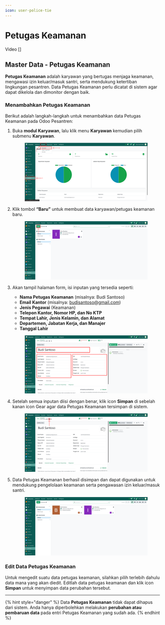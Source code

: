```yaml
---
icon: user-police-tie
---
```


# Petugas Keamanan

Video \[]

## Master Data - Petugas Keamanan

**Petugas Keamanan** adalah karyawan yang bertugas menjaga keamanan, mengawasi izin keluar/masuk santri, serta mendukung ketertiban lingkungan pesantren. Data Petugas Keamanan perlu dicatat di sistem agar dapat dikelola dan dimonitor dengan baik.

### Menambahkan Petugas Keamanan

Berikut adalah langkah-langkah untuk menambahkan data Petugas Keamanan pada Odoo Pesantren:

1.  Buka **modul Karyawan**, lalu klik menu **Karyawan** kemudian pilih submenu **Karyawan**.

    <figure><img src="../../.gitbook/assets/images-118.png" alt=""><figcaption></figcaption></figure>


2.  Klik tombol **“Baru”** untuk membuat data karyawan/petugas keamanan baru.

    <figure><img src="../../.gitbook/assets/images-119.png" alt=""><figcaption></figcaption></figure>


3.  Akan tampil halaman form, isi inputan yang tersedia seperti:

    * **Nama Petugas Keamanan** (misalnya: Budi Santoso)
    * **Email Kantor** (misalnya: budisantoso@gmail.com)
    * **Jenis Pegawai** (Keamanan)
    * **Telepon Kantor, Nomor HP, dan No KTP**
    * **Tempat Lahir, Jenis Kelamin, dan Alamat**
    * **Departemen, Jabatan Kerja, dan Manajer**
    * **Tanggal Lahir**

    <figure><img src="../../.gitbook/assets/images-120.png" alt=""><figcaption></figcaption></figure>


4.  Setelah semua inputan diisi dengan benar, klik icon **Simpan** di sebelah kanan icon Gear agar data Petugas Keamanan tersimpan di sistem.

    <figure><img src="../../.gitbook/assets/images-121 (1).png" alt=""><figcaption></figcaption></figure>


5.  Data Petugas Keamanan berhasil disimpan dan dapat digunakan untuk mendukung pengelolaan keamanan serta pengawasan izin keluar/masuk santri.

    <figure><img src="../../.gitbook/assets/images-122.png" alt=""><figcaption></figcaption></figure>

### Edit Data Petugas Keamanan

Untuk mengedit suatu data petugas keamanan, silahkan pilih terlebih dahulu data mana yang akan diedit. Editlah data petugas keamanan dan klik icon **Simpan** untuk menyimpan data perubahan tersebut.

***

{% hint style="danger" %}
Data **Petugas Keamanan** tidak dapat dihapus dari sistem. Anda hanya diperbolehkan melakukan **perubahan atau pembaruan data** pada entri Petugas Keamanan yang sudah ada.
{% endhint %}

